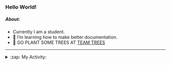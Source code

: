 ### Hello World!

##### About:
- Currently I am a student.
- 🌱 I’m learning how to make better documentation.
- 🌱 GO PLANT SOME TREES AT [TEAM TREES](https://teamtrees.org/)

---
<details>
  <summary>:zap: My Activity:</summary>
  
<!--START_SECTION:waka-->
![Code Time](http://img.shields.io/badge/Code%20Time-1%2C136%20hrs%207%20mins-blue)

**I'm a Night 🦉** 

```text
🌞 Morning                1385 commits        ██░░░░░░░░░░░░░░░░░░░░░░░   09.15 % 
🌆 Daytime                5393 commits        █████████░░░░░░░░░░░░░░░░   35.61 % 
🌃 Evening                4351 commits        ███████░░░░░░░░░░░░░░░░░░   28.73 % 
🌙 Night                  4014 commits        ███████░░░░░░░░░░░░░░░░░░   26.51 % 
```
📅 **I'm Most Productive on Wednesday** 

```text
Monday                   2283 commits        ████░░░░░░░░░░░░░░░░░░░░░   15.08 % 
Tuesday                  1965 commits        ███░░░░░░░░░░░░░░░░░░░░░░   12.98 % 
Wednesday                3510 commits        ██████░░░░░░░░░░░░░░░░░░░   23.18 % 
Thursday                 1864 commits        ███░░░░░░░░░░░░░░░░░░░░░░   12.31 % 
Friday                   1472 commits        ██░░░░░░░░░░░░░░░░░░░░░░░   09.72 % 
Saturday                 1348 commits        ██░░░░░░░░░░░░░░░░░░░░░░░   08.90 % 
Sunday                   2701 commits        ████░░░░░░░░░░░░░░░░░░░░░   17.84 % 
```


📊 **This Week I Spent My Time On** 

```text
🔥 Editors: 
VS Code                  29 mins             █████████████████████████   100.00 % 

🐱‍💻 Projects: 
CSF22                    20 mins             █████████████████░░░░░░░░   68.67 % 
praise                   9 mins              ████████░░░░░░░░░░░░░░░░░   31.33 % 
```


 Last Updated on 23/06/2023 07:08:22 UTC
<!--END_SECTION:waka-->
</details>

